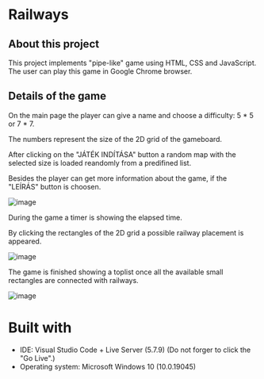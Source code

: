 # Railways

## About this project
This project implements "pipe-like" game using HTML, CSS and JavaScript.
The user can play this game in Google Chrome browser.

## Details of the game

On the main page the player can give a name and choose a difficulty: 5 * 5 or 7 * 7.

The numbers represent the size of the 2D grid of the gameboard.

After clicking on the "JÁTÉK INDÍTÁSA" button a random map with the selected size is loaded reandomly from a predifined list.

Besides the player can get more information about the game, if the "LEÍRÁS" button is choosen.

![image](https://github.com/user-attachments/assets/000ea0d3-e4bd-40a9-9854-127a2e7b8fa2)



During the game a timer is showing the elapsed time.

By clicking the rectangles of the 2D grid a possible railway placement is appeared.

![image](https://github.com/user-attachments/assets/5534008b-fe13-4a0b-bf4a-c01fb94547cd)

The game is finished showing a toplist once all the available small rectangles are connected with railways.

![image](https://github.com/user-attachments/assets/e49fe511-e541-4f1e-9302-82c8bc126ecd)


# Built with
- IDE: Visual Studio Code + Live Server (5.7.9) (Do not forger to click the "Go Live".)
- Operating system: Microsoft Windows 10 (10.0.19045)
